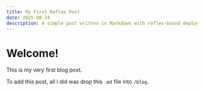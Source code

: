 ```yaml
---
title: My First Reflex Post
date: 2025-08-24
description: A simple post written in Markdown with reflex-based deployment.
---
```


# Welcome!

This is my very first blog post.

To add this post, all I did was drop this `.md` file into `/blog`.
